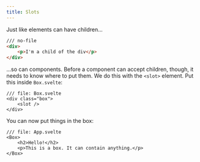 ```yaml
---
title: Slots
---
```


Just like elements can have children...

```html
/// no-file
<div>
	<p>I'm a child of the div</p>
</div>
```

...so can components. Before a component can accept children, though, it needs to know where to put them. We do this with the `<slot>` element. Put this inside `Box.svelte`:

```svelte
/// file: Box.svelte
<div class="box">
	<slot />
</div>
```

You can now put things in the box:

```svelte
/// file: App.svelte
<Box>
	<h2>Hello!</h2>
	<p>This is a box. It can contain anything.</p>
</Box>
```
